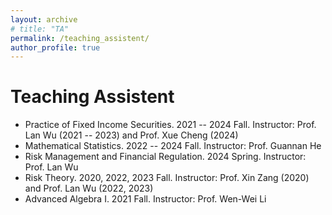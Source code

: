 ```yaml
---
layout: archive
# title: "TA"
permalink: /teaching_assistent/
author_profile: true
---
```


  
Teaching Assistent
======
* Practice of Fixed Income Securities. 2021 -- 2024 Fall. Instructor: Prof. Lan Wu (2021 -- 2023) and Prof. Xue Cheng (2024)
* Mathematical Statistics. 2022 -- 2024 Fall. Instructor: Prof. Guannan He
* Risk Management and Financial Regulation. 2024 Spring. Instructor: Prof. Lan Wu
* Risk Theory. 2020, 2022, 2023 Fall. Instructor: Prof. Xin Zang (2020) and Prof. Lan Wu (2022, 2023)
* Advanced Algebra I. 2021 Fall. Instructor: Prof. Wen-Wei Li

  

